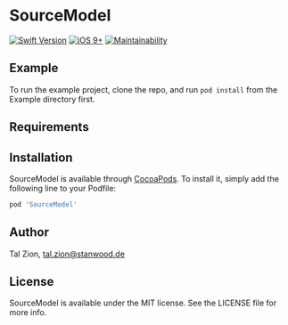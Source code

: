 # SourceModel


[![Swift Version](https://img.shields.io/badge/Swift-5.0.x-orange.svg)]()
[![iOS 9+](https://img.shields.io/badge/iOS-10+-EB7943.svg)]() [![Maintainability](https://api.codeclimate.com/v1/badges/849b4426d8729e8e51c3/maintainability)](https://codeclimate.com/github/stanwood/SourceModel_iOS/maintainability)


## Example

To run the example project, clone the repo, and run `pod install` from the Example directory first.

## Requirements

## Installation

SourceModel is available through [CocoaPods](https://cocoapods.org). To install
it, simply add the following line to your Podfile:

```ruby
pod 'SourceModel'
```

## Author

Tal Zion, tal.zion@stanwood.de

## License

SourceModel is available under the MIT license. See the LICENSE file for more info.
